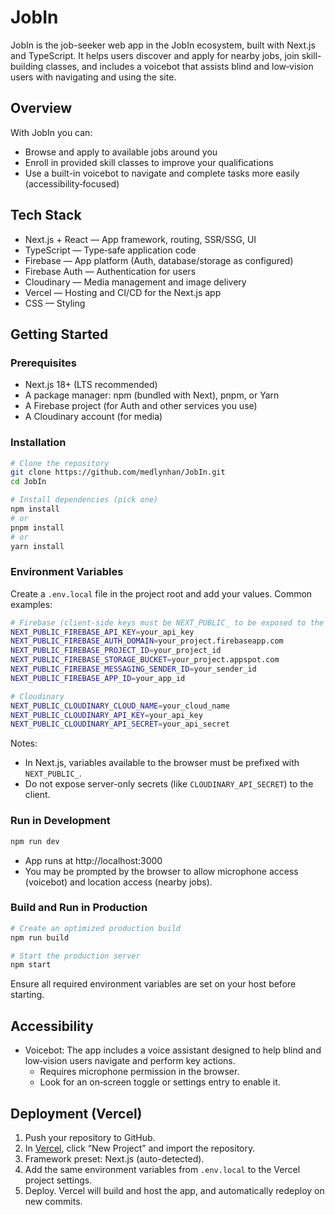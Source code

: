 # JobIn

JobIn is the job-seeker web app in the JobIn ecosystem, built with Next.js and TypeScript. It helps users discover and apply for nearby jobs, join skill-building classes, and includes a voicebot that assists blind and low‑vision users with navigating and using the site.

## Overview

With JobIn you can:
- Browse and apply to available jobs around you
- Enroll in provided skill classes to improve your qualifications
- Use a built-in voicebot to navigate and complete tasks more easily (accessibility‑focused)

## Tech Stack

- Next.js + React — App framework, routing, SSR/SSG, UI
- TypeScript — Type‑safe application code
- Firebase — App platform (Auth, database/storage as configured)
- Firebase Auth — Authentication for users
- Cloudinary — Media management and image delivery
- Vercel — Hosting and CI/CD for the Next.js app
- CSS — Styling

## Getting Started

### Prerequisites
- Next.js 18+ (LTS recommended)
- A package manager: npm (bundled with Next), pnpm, or Yarn
- A Firebase project (for Auth and other services you use)
- A Cloudinary account (for media)

### Installation

```sh
# Clone the repository
git clone https://github.com/medlynhan/JobIn.git
cd JobIn

# Install dependencies (pick one)
npm install
# or
pnpm install
# or
yarn install
```

### Environment Variables

Create a `.env.local` file in the project root and add your values. Common examples:

```bash
# Firebase (client-side keys must be NEXT_PUBLIC_ to be exposed to the browser)
NEXT_PUBLIC_FIREBASE_API_KEY=your_api_key
NEXT_PUBLIC_FIREBASE_AUTH_DOMAIN=your_project.firebaseapp.com
NEXT_PUBLIC_FIREBASE_PROJECT_ID=your_project_id
NEXT_PUBLIC_FIREBASE_STORAGE_BUCKET=your_project.appspot.com
NEXT_PUBLIC_FIREBASE_MESSAGING_SENDER_ID=your_sender_id
NEXT_PUBLIC_FIREBASE_APP_ID=your_app_id

# Cloudinary
NEXT_PUBLIC_CLOUDINARY_CLOUD_NAME=your_cloud_name
NEXT_PUBLIC_CLOUDINARY_API_KEY=your_api_key
NEXT_PUBLIC_CLOUDINARY_API_SECRET=your_api_secret
```

Notes:
- In Next.js, variables available to the browser must be prefixed with `NEXT_PUBLIC_`.
- Do not expose server-only secrets (like `CLOUDINARY_API_SECRET`) to the client.

### Run in Development

```sh
npm run dev
```

- App runs at http://localhost:3000
- You may be prompted by the browser to allow microphone access (voicebot) and location access (nearby jobs).

### Build and Run in Production

```sh
# Create an optimized production build
npm run build

# Start the production server
npm start
```

Ensure all required environment variables are set on your host before starting.

## Accessibility

- Voicebot: The app includes a voice assistant designed to help blind and low‑vision users navigate and perform key actions.
  - Requires microphone permission in the browser.
  - Look for an on‑screen toggle or settings entry to enable it.

## Deployment (Vercel)

1. Push your repository to GitHub.
2. In [Vercel](https://vercel.com/), click “New Project” and import the repository.
3. Framework preset: Next.js (auto-detected).
4. Add the same environment variables from `.env.local` to the Vercel project settings.
5. Deploy. Vercel will build and host the app, and automatically redeploy on new commits.

